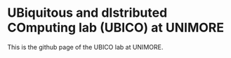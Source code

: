 # UBiquitous and dIstributed COmputing lab (UBICO) at UNIMORE

This is the github page of the UBICO lab at UNIMORE.
